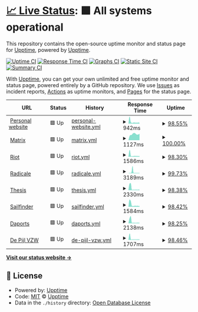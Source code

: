 # [📈 Live Status](https://status.dylanvanassche.be): <!--live status--> **🟩 All systems operational**

This repository contains the open-source uptime monitor and status page for [Upptime](https://upptime.js.org), powered by [Upptime](https://github.com/upptime/upptime).

[![Uptime CI](https://github.com/koj-co/upptime/workflows/Uptime%20CI/badge.svg)](https://github.com/koj-co/upptime/actions?query=workflow%3A%22Uptime+CI%22)
[![Response Time CI](https://github.com/koj-co/upptime/workflows/Response%20Time%20CI/badge.svg)](https://github.com/koj-co/upptime/actions?query=workflow%3A%22Response+Time+CI%22)
[![Graphs CI](https://github.com/koj-co/upptime/workflows/Graphs%20CI/badge.svg)](https://github.com/koj-co/upptime/actions?query=workflow%3A%22Graphs+CI%22)
[![Static Site CI](https://github.com/koj-co/upptime/workflows/Static%20Site%20CI/badge.svg)](https://github.com/koj-co/upptime/actions?query=workflow%3A%22Static+Site+CI%22)
[![Summary CI](https://github.com/koj-co/upptime/workflows/Summary%20CI/badge.svg)](https://github.com/koj-co/upptime/actions?query=workflow%3A%22Summary+CI%22)

With [Upptime](https://upptime.js.org), you can get your own unlimited and free uptime monitor and status page, powered entirely by a GitHub repository. We use [Issues](https://github.com/upptime/upptime/issues) as incident reports, [Actions](https://github.com/upptime/upptime/actions) as uptime monitors, and [Pages](https://status.dylanvanassche.be) for the status page.

<!--start: status pages-->
<!-- This summary is generated by Upptime (https://github.com/upptime/upptime) -->
<!-- Do not edit this manually, your changes will be overwritten -->
<!-- prettier-ignore -->
| URL | Status | History | Response Time | Uptime |
| --- | ------ | ------- | ------------- | ------ |
| <img alt="" src="https://favicons.githubusercontent.com/www.dylanvanassche.be" height="13"> [Personal website](https://www.dylanvanassche.be) | 🟩 Up | [personal-website.yml](https://github.com/DylanVanAssche/status-page/commits/HEAD/history/personal-website.yml) | <details><summary><img alt="Response time graph" src="./graphs/personal-website/response-time-week.png" height="20"> 942ms</summary><br><a href="https://status.dylanvanassche.be/history/personal-website"><img alt="Response time 566" src="https://img.shields.io/endpoint?url=https%3A%2F%2Fraw.githubusercontent.com%2FDylanVanAssche%2Fstatus-page%2FHEAD%2Fapi%2Fpersonal-website%2Fresponse-time.json"></a><br><a href="https://status.dylanvanassche.be/history/personal-website"><img alt="24-hour response time 553" src="https://img.shields.io/endpoint?url=https%3A%2F%2Fraw.githubusercontent.com%2FDylanVanAssche%2Fstatus-page%2FHEAD%2Fapi%2Fpersonal-website%2Fresponse-time-day.json"></a><br><a href="https://status.dylanvanassche.be/history/personal-website"><img alt="7-day response time 942" src="https://img.shields.io/endpoint?url=https%3A%2F%2Fraw.githubusercontent.com%2FDylanVanAssche%2Fstatus-page%2FHEAD%2Fapi%2Fpersonal-website%2Fresponse-time-week.json"></a><br><a href="https://status.dylanvanassche.be/history/personal-website"><img alt="30-day response time 639" src="https://img.shields.io/endpoint?url=https%3A%2F%2Fraw.githubusercontent.com%2FDylanVanAssche%2Fstatus-page%2FHEAD%2Fapi%2Fpersonal-website%2Fresponse-time-month.json"></a><br><a href="https://status.dylanvanassche.be/history/personal-website"><img alt="1-year response time 566" src="https://img.shields.io/endpoint?url=https%3A%2F%2Fraw.githubusercontent.com%2FDylanVanAssche%2Fstatus-page%2FHEAD%2Fapi%2Fpersonal-website%2Fresponse-time-year.json"></a></details> | <details><summary><a href="https://status.dylanvanassche.be/history/personal-website">98.55%</a></summary><a href="https://status.dylanvanassche.be/history/personal-website"><img alt="All-time uptime 91.77%" src="https://img.shields.io/endpoint?url=https%3A%2F%2Fraw.githubusercontent.com%2FDylanVanAssche%2Fstatus-page%2FHEAD%2Fapi%2Fpersonal-website%2Fuptime.json"></a><br><a href="https://status.dylanvanassche.be/history/personal-website"><img alt="24-hour uptime 96.50%" src="https://img.shields.io/endpoint?url=https%3A%2F%2Fraw.githubusercontent.com%2FDylanVanAssche%2Fstatus-page%2FHEAD%2Fapi%2Fpersonal-website%2Fuptime-day.json"></a><br><a href="https://status.dylanvanassche.be/history/personal-website"><img alt="7-day uptime 98.55%" src="https://img.shields.io/endpoint?url=https%3A%2F%2Fraw.githubusercontent.com%2FDylanVanAssche%2Fstatus-page%2FHEAD%2Fapi%2Fpersonal-website%2Fuptime-week.json"></a><br><a href="https://status.dylanvanassche.be/history/personal-website"><img alt="30-day uptime 99.67%" src="https://img.shields.io/endpoint?url=https%3A%2F%2Fraw.githubusercontent.com%2FDylanVanAssche%2Fstatus-page%2FHEAD%2Fapi%2Fpersonal-website%2Fuptime-month.json"></a><br><a href="https://status.dylanvanassche.be/history/personal-website"><img alt="1-year uptime 91.77%" src="https://img.shields.io/endpoint?url=https%3A%2F%2Fraw.githubusercontent.com%2FDylanVanAssche%2Fstatus-page%2FHEAD%2Fapi%2Fpersonal-website%2Fuptime-year.json"></a></details>
| <img alt="" src="https://favicons.githubusercontent.com/chat.dylanvanassche.be" height="13"> [Matrix](https://chat.dylanvanassche.be) | 🟩 Up | [matrix.yml](https://github.com/DylanVanAssche/status-page/commits/HEAD/history/matrix.yml) | <details><summary><img alt="Response time graph" src="./graphs/matrix/response-time-week.png" height="20"> 1127ms</summary><br><a href="https://status.dylanvanassche.be/history/matrix"><img alt="Response time 1132" src="https://img.shields.io/endpoint?url=https%3A%2F%2Fraw.githubusercontent.com%2FDylanVanAssche%2Fstatus-page%2FHEAD%2Fapi%2Fmatrix%2Fresponse-time.json"></a><br><a href="https://status.dylanvanassche.be/history/matrix"><img alt="24-hour response time 1194" src="https://img.shields.io/endpoint?url=https%3A%2F%2Fraw.githubusercontent.com%2FDylanVanAssche%2Fstatus-page%2FHEAD%2Fapi%2Fmatrix%2Fresponse-time-day.json"></a><br><a href="https://status.dylanvanassche.be/history/matrix"><img alt="7-day response time 1127" src="https://img.shields.io/endpoint?url=https%3A%2F%2Fraw.githubusercontent.com%2FDylanVanAssche%2Fstatus-page%2FHEAD%2Fapi%2Fmatrix%2Fresponse-time-week.json"></a><br><a href="https://status.dylanvanassche.be/history/matrix"><img alt="30-day response time 1137" src="https://img.shields.io/endpoint?url=https%3A%2F%2Fraw.githubusercontent.com%2FDylanVanAssche%2Fstatus-page%2FHEAD%2Fapi%2Fmatrix%2Fresponse-time-month.json"></a><br><a href="https://status.dylanvanassche.be/history/matrix"><img alt="1-year response time 1132" src="https://img.shields.io/endpoint?url=https%3A%2F%2Fraw.githubusercontent.com%2FDylanVanAssche%2Fstatus-page%2FHEAD%2Fapi%2Fmatrix%2Fresponse-time-year.json"></a></details> | <details><summary><a href="https://status.dylanvanassche.be/history/matrix">100.00%</a></summary><a href="https://status.dylanvanassche.be/history/matrix"><img alt="All-time uptime 98.92%" src="https://img.shields.io/endpoint?url=https%3A%2F%2Fraw.githubusercontent.com%2FDylanVanAssche%2Fstatus-page%2FHEAD%2Fapi%2Fmatrix%2Fuptime.json"></a><br><a href="https://status.dylanvanassche.be/history/matrix"><img alt="24-hour uptime 100.00%" src="https://img.shields.io/endpoint?url=https%3A%2F%2Fraw.githubusercontent.com%2FDylanVanAssche%2Fstatus-page%2FHEAD%2Fapi%2Fmatrix%2Fuptime-day.json"></a><br><a href="https://status.dylanvanassche.be/history/matrix"><img alt="7-day uptime 100.00%" src="https://img.shields.io/endpoint?url=https%3A%2F%2Fraw.githubusercontent.com%2FDylanVanAssche%2Fstatus-page%2FHEAD%2Fapi%2Fmatrix%2Fuptime-week.json"></a><br><a href="https://status.dylanvanassche.be/history/matrix"><img alt="30-day uptime 99.88%" src="https://img.shields.io/endpoint?url=https%3A%2F%2Fraw.githubusercontent.com%2FDylanVanAssche%2Fstatus-page%2FHEAD%2Fapi%2Fmatrix%2Fuptime-month.json"></a><br><a href="https://status.dylanvanassche.be/history/matrix"><img alt="1-year uptime 98.92%" src="https://img.shields.io/endpoint?url=https%3A%2F%2Fraw.githubusercontent.com%2FDylanVanAssche%2Fstatus-page%2FHEAD%2Fapi%2Fmatrix%2Fuptime-year.json"></a></details>
| <img alt="" src="https://favicons.githubusercontent.com/riot.dylanvanassche.be" height="13"> [Riot](https://riot.dylanvanassche.be) | 🟩 Up | [riot.yml](https://github.com/DylanVanAssche/status-page/commits/HEAD/history/riot.yml) | <details><summary><img alt="Response time graph" src="./graphs/riot/response-time-week.png" height="20"> 1586ms</summary><br><a href="https://status.dylanvanassche.be/history/riot"><img alt="Response time 818" src="https://img.shields.io/endpoint?url=https%3A%2F%2Fraw.githubusercontent.com%2FDylanVanAssche%2Fstatus-page%2FHEAD%2Fapi%2Friot%2Fresponse-time.json"></a><br><a href="https://status.dylanvanassche.be/history/riot"><img alt="24-hour response time 751" src="https://img.shields.io/endpoint?url=https%3A%2F%2Fraw.githubusercontent.com%2FDylanVanAssche%2Fstatus-page%2FHEAD%2Fapi%2Friot%2Fresponse-time-day.json"></a><br><a href="https://status.dylanvanassche.be/history/riot"><img alt="7-day response time 1586" src="https://img.shields.io/endpoint?url=https%3A%2F%2Fraw.githubusercontent.com%2FDylanVanAssche%2Fstatus-page%2FHEAD%2Fapi%2Friot%2Fresponse-time-week.json"></a><br><a href="https://status.dylanvanassche.be/history/riot"><img alt="30-day response time 913" src="https://img.shields.io/endpoint?url=https%3A%2F%2Fraw.githubusercontent.com%2FDylanVanAssche%2Fstatus-page%2FHEAD%2Fapi%2Friot%2Fresponse-time-month.json"></a><br><a href="https://status.dylanvanassche.be/history/riot"><img alt="1-year response time 818" src="https://img.shields.io/endpoint?url=https%3A%2F%2Fraw.githubusercontent.com%2FDylanVanAssche%2Fstatus-page%2FHEAD%2Fapi%2Friot%2Fresponse-time-year.json"></a></details> | <details><summary><a href="https://status.dylanvanassche.be/history/riot">98.30%</a></summary><a href="https://status.dylanvanassche.be/history/riot"><img alt="All-time uptime 99.87%" src="https://img.shields.io/endpoint?url=https%3A%2F%2Fraw.githubusercontent.com%2FDylanVanAssche%2Fstatus-page%2FHEAD%2Fapi%2Friot%2Fuptime.json"></a><br><a href="https://status.dylanvanassche.be/history/riot"><img alt="24-hour uptime 96.50%" src="https://img.shields.io/endpoint?url=https%3A%2F%2Fraw.githubusercontent.com%2FDylanVanAssche%2Fstatus-page%2FHEAD%2Fapi%2Friot%2Fuptime-day.json"></a><br><a href="https://status.dylanvanassche.be/history/riot"><img alt="7-day uptime 98.30%" src="https://img.shields.io/endpoint?url=https%3A%2F%2Fraw.githubusercontent.com%2FDylanVanAssche%2Fstatus-page%2FHEAD%2Fapi%2Friot%2Fuptime-week.json"></a><br><a href="https://status.dylanvanassche.be/history/riot"><img alt="30-day uptime 99.61%" src="https://img.shields.io/endpoint?url=https%3A%2F%2Fraw.githubusercontent.com%2FDylanVanAssche%2Fstatus-page%2FHEAD%2Fapi%2Friot%2Fuptime-month.json"></a><br><a href="https://status.dylanvanassche.be/history/riot"><img alt="1-year uptime 99.87%" src="https://img.shields.io/endpoint?url=https%3A%2F%2Fraw.githubusercontent.com%2FDylanVanAssche%2Fstatus-page%2FHEAD%2Fapi%2Friot%2Fuptime-year.json"></a></details>
| <img alt="" src="https://favicons.githubusercontent.com/caldav.dylanvanassche.be" height="13"> [Radicale](https://caldav.dylanvanassche.be) | 🟩 Up | [radicale.yml](https://github.com/DylanVanAssche/status-page/commits/HEAD/history/radicale.yml) | <details><summary><img alt="Response time graph" src="./graphs/radicale/response-time-week.png" height="20"> 3189ms</summary><br><a href="https://status.dylanvanassche.be/history/radicale"><img alt="Response time 1350" src="https://img.shields.io/endpoint?url=https%3A%2F%2Fraw.githubusercontent.com%2FDylanVanAssche%2Fstatus-page%2FHEAD%2Fapi%2Fradicale%2Fresponse-time.json"></a><br><a href="https://status.dylanvanassche.be/history/radicale"><img alt="24-hour response time 925" src="https://img.shields.io/endpoint?url=https%3A%2F%2Fraw.githubusercontent.com%2FDylanVanAssche%2Fstatus-page%2FHEAD%2Fapi%2Fradicale%2Fresponse-time-day.json"></a><br><a href="https://status.dylanvanassche.be/history/radicale"><img alt="7-day response time 3189" src="https://img.shields.io/endpoint?url=https%3A%2F%2Fraw.githubusercontent.com%2FDylanVanAssche%2Fstatus-page%2FHEAD%2Fapi%2Fradicale%2Fresponse-time-week.json"></a><br><a href="https://status.dylanvanassche.be/history/radicale"><img alt="30-day response time 1747" src="https://img.shields.io/endpoint?url=https%3A%2F%2Fraw.githubusercontent.com%2FDylanVanAssche%2Fstatus-page%2FHEAD%2Fapi%2Fradicale%2Fresponse-time-month.json"></a><br><a href="https://status.dylanvanassche.be/history/radicale"><img alt="1-year response time 1350" src="https://img.shields.io/endpoint?url=https%3A%2F%2Fraw.githubusercontent.com%2FDylanVanAssche%2Fstatus-page%2FHEAD%2Fapi%2Fradicale%2Fresponse-time-year.json"></a></details> | <details><summary><a href="https://status.dylanvanassche.be/history/radicale">99.73%</a></summary><a href="https://status.dylanvanassche.be/history/radicale"><img alt="All-time uptime 98.78%" src="https://img.shields.io/endpoint?url=https%3A%2F%2Fraw.githubusercontent.com%2FDylanVanAssche%2Fstatus-page%2FHEAD%2Fapi%2Fradicale%2Fuptime.json"></a><br><a href="https://status.dylanvanassche.be/history/radicale"><img alt="24-hour uptime 100.00%" src="https://img.shields.io/endpoint?url=https%3A%2F%2Fraw.githubusercontent.com%2FDylanVanAssche%2Fstatus-page%2FHEAD%2Fapi%2Fradicale%2Fuptime-day.json"></a><br><a href="https://status.dylanvanassche.be/history/radicale"><img alt="7-day uptime 99.73%" src="https://img.shields.io/endpoint?url=https%3A%2F%2Fraw.githubusercontent.com%2FDylanVanAssche%2Fstatus-page%2FHEAD%2Fapi%2Fradicale%2Fuptime-week.json"></a><br><a href="https://status.dylanvanassche.be/history/radicale"><img alt="30-day uptime 99.68%" src="https://img.shields.io/endpoint?url=https%3A%2F%2Fraw.githubusercontent.com%2FDylanVanAssche%2Fstatus-page%2FHEAD%2Fapi%2Fradicale%2Fuptime-month.json"></a><br><a href="https://status.dylanvanassche.be/history/radicale"><img alt="1-year uptime 98.78%" src="https://img.shields.io/endpoint?url=https%3A%2F%2Fraw.githubusercontent.com%2FDylanVanAssche%2Fstatus-page%2FHEAD%2Fapi%2Fradicale%2Fuptime-year.json"></a></details>
| <img alt="" src="https://favicons.githubusercontent.com/thesis.dylanvanassche.be" height="13"> [Thesis](https://thesis.dylanvanassche.be) | 🟩 Up | [thesis.yml](https://github.com/DylanVanAssche/status-page/commits/HEAD/history/thesis.yml) | <details><summary><img alt="Response time graph" src="./graphs/thesis/response-time-week.png" height="20"> 2330ms</summary><br><a href="https://status.dylanvanassche.be/history/thesis"><img alt="Response time 574" src="https://img.shields.io/endpoint?url=https%3A%2F%2Fraw.githubusercontent.com%2FDylanVanAssche%2Fstatus-page%2FHEAD%2Fapi%2Fthesis%2Fresponse-time.json"></a><br><a href="https://status.dylanvanassche.be/history/thesis"><img alt="24-hour response time 701" src="https://img.shields.io/endpoint?url=https%3A%2F%2Fraw.githubusercontent.com%2FDylanVanAssche%2Fstatus-page%2FHEAD%2Fapi%2Fthesis%2Fresponse-time-day.json"></a><br><a href="https://status.dylanvanassche.be/history/thesis"><img alt="7-day response time 2330" src="https://img.shields.io/endpoint?url=https%3A%2F%2Fraw.githubusercontent.com%2FDylanVanAssche%2Fstatus-page%2FHEAD%2Fapi%2Fthesis%2Fresponse-time-week.json"></a><br><a href="https://status.dylanvanassche.be/history/thesis"><img alt="30-day response time 1034" src="https://img.shields.io/endpoint?url=https%3A%2F%2Fraw.githubusercontent.com%2FDylanVanAssche%2Fstatus-page%2FHEAD%2Fapi%2Fthesis%2Fresponse-time-month.json"></a><br><a href="https://status.dylanvanassche.be/history/thesis"><img alt="1-year response time 574" src="https://img.shields.io/endpoint?url=https%3A%2F%2Fraw.githubusercontent.com%2FDylanVanAssche%2Fstatus-page%2FHEAD%2Fapi%2Fthesis%2Fresponse-time-year.json"></a></details> | <details><summary><a href="https://status.dylanvanassche.be/history/thesis">98.38%</a></summary><a href="https://status.dylanvanassche.be/history/thesis"><img alt="All-time uptime 99.77%" src="https://img.shields.io/endpoint?url=https%3A%2F%2Fraw.githubusercontent.com%2FDylanVanAssche%2Fstatus-page%2FHEAD%2Fapi%2Fthesis%2Fuptime.json"></a><br><a href="https://status.dylanvanassche.be/history/thesis"><img alt="24-hour uptime 96.51%" src="https://img.shields.io/endpoint?url=https%3A%2F%2Fraw.githubusercontent.com%2FDylanVanAssche%2Fstatus-page%2FHEAD%2Fapi%2Fthesis%2Fuptime-day.json"></a><br><a href="https://status.dylanvanassche.be/history/thesis"><img alt="7-day uptime 98.38%" src="https://img.shields.io/endpoint?url=https%3A%2F%2Fraw.githubusercontent.com%2FDylanVanAssche%2Fstatus-page%2FHEAD%2Fapi%2Fthesis%2Fuptime-week.json"></a><br><a href="https://status.dylanvanassche.be/history/thesis"><img alt="30-day uptime 99.63%" src="https://img.shields.io/endpoint?url=https%3A%2F%2Fraw.githubusercontent.com%2FDylanVanAssche%2Fstatus-page%2FHEAD%2Fapi%2Fthesis%2Fuptime-month.json"></a><br><a href="https://status.dylanvanassche.be/history/thesis"><img alt="1-year uptime 99.77%" src="https://img.shields.io/endpoint?url=https%3A%2F%2Fraw.githubusercontent.com%2FDylanVanAssche%2Fstatus-page%2FHEAD%2Fapi%2Fthesis%2Fuptime-year.json"></a></details>
| <img alt="" src="https://favicons.githubusercontent.com/sailfinder.dylanvanassche.be" height="13"> [Sailfinder](https://sailfinder.dylanvanassche.be) | 🟩 Up | [sailfinder.yml](https://github.com/DylanVanAssche/status-page/commits/HEAD/history/sailfinder.yml) | <details><summary><img alt="Response time graph" src="./graphs/sailfinder/response-time-week.png" height="20"> 1584ms</summary><br><a href="https://status.dylanvanassche.be/history/sailfinder"><img alt="Response time 557" src="https://img.shields.io/endpoint?url=https%3A%2F%2Fraw.githubusercontent.com%2FDylanVanAssche%2Fstatus-page%2FHEAD%2Fapi%2Fsailfinder%2Fresponse-time.json"></a><br><a href="https://status.dylanvanassche.be/history/sailfinder"><img alt="24-hour response time 608" src="https://img.shields.io/endpoint?url=https%3A%2F%2Fraw.githubusercontent.com%2FDylanVanAssche%2Fstatus-page%2FHEAD%2Fapi%2Fsailfinder%2Fresponse-time-day.json"></a><br><a href="https://status.dylanvanassche.be/history/sailfinder"><img alt="7-day response time 1584" src="https://img.shields.io/endpoint?url=https%3A%2F%2Fraw.githubusercontent.com%2FDylanVanAssche%2Fstatus-page%2FHEAD%2Fapi%2Fsailfinder%2Fresponse-time-week.json"></a><br><a href="https://status.dylanvanassche.be/history/sailfinder"><img alt="30-day response time 801" src="https://img.shields.io/endpoint?url=https%3A%2F%2Fraw.githubusercontent.com%2FDylanVanAssche%2Fstatus-page%2FHEAD%2Fapi%2Fsailfinder%2Fresponse-time-month.json"></a><br><a href="https://status.dylanvanassche.be/history/sailfinder"><img alt="1-year response time 557" src="https://img.shields.io/endpoint?url=https%3A%2F%2Fraw.githubusercontent.com%2FDylanVanAssche%2Fstatus-page%2FHEAD%2Fapi%2Fsailfinder%2Fresponse-time-year.json"></a></details> | <details><summary><a href="https://status.dylanvanassche.be/history/sailfinder">98.42%</a></summary><a href="https://status.dylanvanassche.be/history/sailfinder"><img alt="All-time uptime 99.78%" src="https://img.shields.io/endpoint?url=https%3A%2F%2Fraw.githubusercontent.com%2FDylanVanAssche%2Fstatus-page%2FHEAD%2Fapi%2Fsailfinder%2Fuptime.json"></a><br><a href="https://status.dylanvanassche.be/history/sailfinder"><img alt="24-hour uptime 96.51%" src="https://img.shields.io/endpoint?url=https%3A%2F%2Fraw.githubusercontent.com%2FDylanVanAssche%2Fstatus-page%2FHEAD%2Fapi%2Fsailfinder%2Fuptime-day.json"></a><br><a href="https://status.dylanvanassche.be/history/sailfinder"><img alt="7-day uptime 98.42%" src="https://img.shields.io/endpoint?url=https%3A%2F%2Fraw.githubusercontent.com%2FDylanVanAssche%2Fstatus-page%2FHEAD%2Fapi%2Fsailfinder%2Fuptime-week.json"></a><br><a href="https://status.dylanvanassche.be/history/sailfinder"><img alt="30-day uptime 99.64%" src="https://img.shields.io/endpoint?url=https%3A%2F%2Fraw.githubusercontent.com%2FDylanVanAssche%2Fstatus-page%2FHEAD%2Fapi%2Fsailfinder%2Fuptime-month.json"></a><br><a href="https://status.dylanvanassche.be/history/sailfinder"><img alt="1-year uptime 99.78%" src="https://img.shields.io/endpoint?url=https%3A%2F%2Fraw.githubusercontent.com%2FDylanVanAssche%2Fstatus-page%2FHEAD%2Fapi%2Fsailfinder%2Fuptime-year.json"></a></details>
| <img alt="" src="https://favicons.githubusercontent.com/repo.dylanvanassche.be" height="13"> [Daports](https://repo.dylanvanassche.be) | 🟩 Up | [daports.yml](https://github.com/DylanVanAssche/status-page/commits/HEAD/history/daports.yml) | <details><summary><img alt="Response time graph" src="./graphs/daports/response-time-week.png" height="20"> 2138ms</summary><br><a href="https://status.dylanvanassche.be/history/daports"><img alt="Response time 1050" src="https://img.shields.io/endpoint?url=https%3A%2F%2Fraw.githubusercontent.com%2FDylanVanAssche%2Fstatus-page%2FHEAD%2Fapi%2Fdaports%2Fresponse-time.json"></a><br><a href="https://status.dylanvanassche.be/history/daports"><img alt="24-hour response time 632" src="https://img.shields.io/endpoint?url=https%3A%2F%2Fraw.githubusercontent.com%2FDylanVanAssche%2Fstatus-page%2FHEAD%2Fapi%2Fdaports%2Fresponse-time-day.json"></a><br><a href="https://status.dylanvanassche.be/history/daports"><img alt="7-day response time 2138" src="https://img.shields.io/endpoint?url=https%3A%2F%2Fraw.githubusercontent.com%2FDylanVanAssche%2Fstatus-page%2FHEAD%2Fapi%2Fdaports%2Fresponse-time-week.json"></a><br><a href="https://status.dylanvanassche.be/history/daports"><img alt="30-day response time 1112" src="https://img.shields.io/endpoint?url=https%3A%2F%2Fraw.githubusercontent.com%2FDylanVanAssche%2Fstatus-page%2FHEAD%2Fapi%2Fdaports%2Fresponse-time-month.json"></a><br><a href="https://status.dylanvanassche.be/history/daports"><img alt="1-year response time 1050" src="https://img.shields.io/endpoint?url=https%3A%2F%2Fraw.githubusercontent.com%2FDylanVanAssche%2Fstatus-page%2FHEAD%2Fapi%2Fdaports%2Fresponse-time-year.json"></a></details> | <details><summary><a href="https://status.dylanvanassche.be/history/daports">98.25%</a></summary><a href="https://status.dylanvanassche.be/history/daports"><img alt="All-time uptime 99.73%" src="https://img.shields.io/endpoint?url=https%3A%2F%2Fraw.githubusercontent.com%2FDylanVanAssche%2Fstatus-page%2FHEAD%2Fapi%2Fdaports%2Fuptime.json"></a><br><a href="https://status.dylanvanassche.be/history/daports"><img alt="24-hour uptime 96.51%" src="https://img.shields.io/endpoint?url=https%3A%2F%2Fraw.githubusercontent.com%2FDylanVanAssche%2Fstatus-page%2FHEAD%2Fapi%2Fdaports%2Fuptime-day.json"></a><br><a href="https://status.dylanvanassche.be/history/daports"><img alt="7-day uptime 98.25%" src="https://img.shields.io/endpoint?url=https%3A%2F%2Fraw.githubusercontent.com%2FDylanVanAssche%2Fstatus-page%2FHEAD%2Fapi%2Fdaports%2Fuptime-week.json"></a><br><a href="https://status.dylanvanassche.be/history/daports"><img alt="30-day uptime 99.60%" src="https://img.shields.io/endpoint?url=https%3A%2F%2Fraw.githubusercontent.com%2FDylanVanAssche%2Fstatus-page%2FHEAD%2Fapi%2Fdaports%2Fuptime-month.json"></a><br><a href="https://status.dylanvanassche.be/history/daports"><img alt="1-year uptime 99.73%" src="https://img.shields.io/endpoint?url=https%3A%2F%2Fraw.githubusercontent.com%2FDylanVanAssche%2Fstatus-page%2FHEAD%2Fapi%2Fdaports%2Fuptime-year.json"></a></details>
| <img alt="" src="https://favicons.githubusercontent.com/www.de-pijl.be" height="13"> [De Pijl VZW](https://www.de-pijl.be) | 🟩 Up | [de-pijl-vzw.yml](https://github.com/DylanVanAssche/status-page/commits/HEAD/history/de-pijl-vzw.yml) | <details><summary><img alt="Response time graph" src="./graphs/de-pijl-vzw/response-time-week.png" height="20"> 1707ms</summary><br><a href="https://status.dylanvanassche.be/history/de-pijl-vzw"><img alt="Response time 576" src="https://img.shields.io/endpoint?url=https%3A%2F%2Fraw.githubusercontent.com%2FDylanVanAssche%2Fstatus-page%2FHEAD%2Fapi%2Fde-pijl-vzw%2Fresponse-time.json"></a><br><a href="https://status.dylanvanassche.be/history/de-pijl-vzw"><img alt="24-hour response time 692" src="https://img.shields.io/endpoint?url=https%3A%2F%2Fraw.githubusercontent.com%2FDylanVanAssche%2Fstatus-page%2FHEAD%2Fapi%2Fde-pijl-vzw%2Fresponse-time-day.json"></a><br><a href="https://status.dylanvanassche.be/history/de-pijl-vzw"><img alt="7-day response time 1707" src="https://img.shields.io/endpoint?url=https%3A%2F%2Fraw.githubusercontent.com%2FDylanVanAssche%2Fstatus-page%2FHEAD%2Fapi%2Fde-pijl-vzw%2Fresponse-time-week.json"></a><br><a href="https://status.dylanvanassche.be/history/de-pijl-vzw"><img alt="30-day response time 861" src="https://img.shields.io/endpoint?url=https%3A%2F%2Fraw.githubusercontent.com%2FDylanVanAssche%2Fstatus-page%2FHEAD%2Fapi%2Fde-pijl-vzw%2Fresponse-time-month.json"></a><br><a href="https://status.dylanvanassche.be/history/de-pijl-vzw"><img alt="1-year response time 576" src="https://img.shields.io/endpoint?url=https%3A%2F%2Fraw.githubusercontent.com%2FDylanVanAssche%2Fstatus-page%2FHEAD%2Fapi%2Fde-pijl-vzw%2Fresponse-time-year.json"></a></details> | <details><summary><a href="https://status.dylanvanassche.be/history/de-pijl-vzw">98.46%</a></summary><a href="https://status.dylanvanassche.be/history/de-pijl-vzw"><img alt="All-time uptime 99.77%" src="https://img.shields.io/endpoint?url=https%3A%2F%2Fraw.githubusercontent.com%2FDylanVanAssche%2Fstatus-page%2FHEAD%2Fapi%2Fde-pijl-vzw%2Fuptime.json"></a><br><a href="https://status.dylanvanassche.be/history/de-pijl-vzw"><img alt="24-hour uptime 96.53%" src="https://img.shields.io/endpoint?url=https%3A%2F%2Fraw.githubusercontent.com%2FDylanVanAssche%2Fstatus-page%2FHEAD%2Fapi%2Fde-pijl-vzw%2Fuptime-day.json"></a><br><a href="https://status.dylanvanassche.be/history/de-pijl-vzw"><img alt="7-day uptime 98.46%" src="https://img.shields.io/endpoint?url=https%3A%2F%2Fraw.githubusercontent.com%2FDylanVanAssche%2Fstatus-page%2FHEAD%2Fapi%2Fde-pijl-vzw%2Fuptime-week.json"></a><br><a href="https://status.dylanvanassche.be/history/de-pijl-vzw"><img alt="30-day uptime 99.64%" src="https://img.shields.io/endpoint?url=https%3A%2F%2Fraw.githubusercontent.com%2FDylanVanAssche%2Fstatus-page%2FHEAD%2Fapi%2Fde-pijl-vzw%2Fuptime-month.json"></a><br><a href="https://status.dylanvanassche.be/history/de-pijl-vzw"><img alt="1-year uptime 99.77%" src="https://img.shields.io/endpoint?url=https%3A%2F%2Fraw.githubusercontent.com%2FDylanVanAssche%2Fstatus-page%2FHEAD%2Fapi%2Fde-pijl-vzw%2Fuptime-year.json"></a></details>

<!--end: status pages-->

[**Visit our status website →**](https://status.dylanvanassche.be)

## 📄 License

- Powered by: [Upptime](https://github.com/upptime/upptime)
- Code: [MIT](./LICENSE) © [Upptime](https://upptime.js.org)
- Data in the `./history` directory: [Open Database License](https://opendatacommons.org/licenses/odbl/1-0/)
